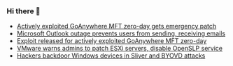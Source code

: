 ### Hi there 👋

<!--START_SECTION:feed-->
* [Actively exploited GoAnywhere MFT zero-day gets emergency patch](https://www.bleepingcomputer.com/news/security/actively-exploited-goanywhere-mft-zero-day-gets-emergency-patch/)
* [Microsoft Outlook outage prevents users from sending, receiving emails](https://www.bleepingcomputer.com/news/microsoft/microsoft-outlook-outage-prevents-users-from-sending-receiving-emails/)
* [Exploit released for actively exploited GoAnywhere MFT zero-day](https://www.bleepingcomputer.com/news/security/exploit-released-for-actively-exploited-goanywhere-mft-zero-day/)
* [VMware warns admins to patch ESXi servers, disable OpenSLP service](https://www.bleepingcomputer.com/news/security/vmware-warns-admins-to-patch-esxi-servers-disable-openslp-service/)
* [Hackers backdoor Windows devices in Sliver and BYOVD attacks](https://www.bleepingcomputer.com/news/security/hackers-backdoor-windows-devices-in-sliver-and-byovd-attacks/)
<!--END_SECTION:feed-->

<!--
**frankenk/frankenk** is a ✨ _special_ ✨ repository because its `README.md` (this file) appears on your GitHub profile.

Here are some ideas to get you started:

- 🔭 I’m currently working on ...
- 🌱 I’m currently learning ...
- 👯 I’m looking to collaborate on ...
- 🤔 I’m looking for help with ...
- 💬 Ask me about ...
- 📫 How to reach me: ...
- 😄 Pronouns: ...
- ⚡ Fun fact: ...
-->



